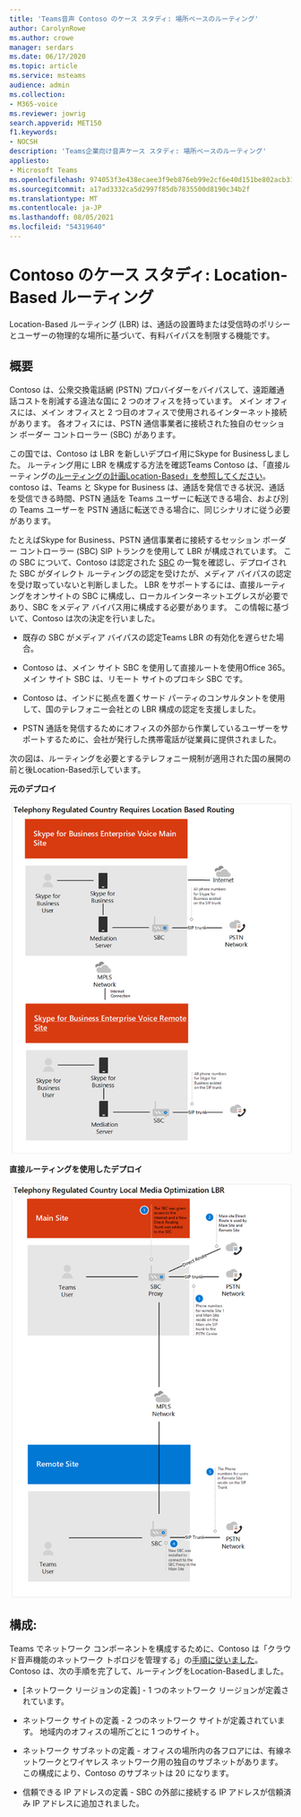 ```yaml
---
title: 'Teams音声 Contoso のケース スタディ: 場所ベースのルーティング'
author: CarolynRowe
ms.author: crowe
manager: serdars
ms.date: 06/17/2020
ms.topic: article
ms.service: msteams
audience: admin
ms.collection:
- M365-voice
ms.reviewer: jowrig
search.appverid: MET150
f1.keywords:
- NOCSH
description: 'Teams企業向け音声ケース スタディ: 場所ベースのルーティング'
appliesto:
- Microsoft Teams
ms.openlocfilehash: 974053f3e438ecaee3f9eb876eb99e2cf6e40d151be802acb31183620eabc583
ms.sourcegitcommit: a17ad3332ca5d2997f85db7835500d8190c34b2f
ms.translationtype: MT
ms.contentlocale: ja-JP
ms.lasthandoff: 08/05/2021
ms.locfileid: "54319640"
---
```

# <a name="contoso-case-study-location-based-routing"></a>Contoso のケース スタディ: Location-Based ルーティング

Location-Based ルーティング (LBR) は、通話の設置時または受信時のポリシーとユーザーの物理的な場所に基づいて、有料バイパスを制限する機能です。  

## <a name="overview"></a>概要

Contoso は、公衆交換電話網 (PSTN) プロバイダーをバイパスして、遠距離通話コストを削減する違法な国に 2 つのオフィスを持っています。 メイン オフィスには、メイン オフィスと 2 つ目のオフィスで使用されるインターネット接続があります。 各オフィスには、PSTN 通信事業者に接続された独自のセッション ボーダー コントローラー (SBC) があります。  
 
この国では、Contoso は LBR を新しいデプロイ用にSkype for Businessしました。 ルーティング用に LBR を構成する方法を確認Teams Contoso は、「直接ルーティングの[ルーティングの計画Location-Based」を参照してください](location-based-routing-plan.md)。 contoso は、Teams と Skype for Business は、通話を発信できる状況、通話を受信できる時間、PSTN 通話を Teams ユーザーに転送できる場合、および別の Teams ユーザーを PSTN 通話に転送できる場合に、同じシナリオに従う必要があります。  

たとえばSkype for Business、PSTN 通信事業者に接続するセッション ボーダー コントローラー (SBC) SIP トランクを使用して LBR が構成されています。 この SBC について、Contoso は認定された [SBC](direct-routing-border-controllers.md) の一覧を確認し、デプロイされた SBC がダイレクト ルーティングの認定を受けたが、メディア バイパスの認定を受け取っていないと判断しました。 LBR をサポートするには、直接ルーティングをオンサイトの SBC に構成し、ローカルインターネットエグレスが必要であり、SBC をメディア バイパス用に構成する必要があります。 この情報に基づいて、Contoso は次の決定を行いました。

- 既存の SBC がメディア バイパスの認定Teams LBR の有効化を遅らせた場合。   

- Contoso は、メイン サイト SBC を使用して直接ルートを使用Office 365。  メイン サイト SBC は、リモート サイトのプロキシ SBC です。  

- Contoso は、インドに拠点を置くサード パーティのコンサルタントを使用して、国のテレフォニー会社との LBR 構成の認定を支援しました。  

- PSTN 通話を発信するためにオフィスの外部から作業しているユーザーをサポートするために、会社が発行した携帯電話が従業員に提供されました。 

次の図は、ルーティングを必要とするテレフォニー規制が適用された国の展開の前と後Location-Based示しています。

**元のデプロイ**

![状態の前を示す図。](media/voice-case-study-5.png)

**直接ルーティングを使用したデプロイ**

![状態の前を示す図 2。](media/voice-case-study-6.png)


## <a name="configuration"></a>構成: 

Teams でネットワーク コンポーネントを構成するために、Contoso は「クラウド音声機能のネットワーク トポロジを管理する」の[手順に従いました](manage-your-network-topology.md)。 Contoso は、次の手順を完了して、ルーティングをLocation-Basedしました。 

- [ネットワーク リージョンの定義] - 1 つのネットワーク リージョンが定義されています。 

- ネットワーク サイトの定義 - 2 つのネットワーク サイトが定義されています。 地域内のオフィスの場所ごとに 1 つのサイト。

- ネットワーク サブネットの定義 - オフィスの場所内の各フロアには、有線ネットワークとワイヤレス ネットワーク用の独自のサブネットがあります。 この構成により、Contoso のサブネットは 20 になります。 

- 信頼できる IP アドレスの定義 - SBC の外部に接続する IP アドレスが信頼済み IP アドレスに追加されました。  

